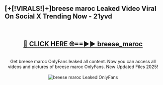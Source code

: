 <h2>[+[!VIRALS!]+]breese maroc Leaked Video Viral On Social X Trending Now - 21yvd</h2>
<br>
<div align="center">
<h2><a href="https://libra.edu.pl?breese_maroc" rel="nofollow">🔴 CLICK HERE 🌐==►► breese_maroc</a></h2>
<br>
Get breese maroc OnlyFans leaked all content. Now you can access all videos and pictures of breese maroc OnlyFans. New Updated Files 2025!
<br>
<br>
<a href="https://libra.edu.pl?breese_maroc" rel="nofollow" data-target="animated-image.originalLink"><img src="https://i.ibb.co.com/WyWwxjT/player-gif2.gif" alt="breese maroc Leaked OnlyFans" style="max-width: 100%; display: inline-block;" data-target="animated-image.originalImage"></a>
</div>
<br>